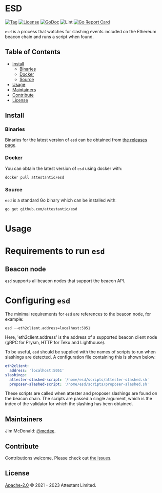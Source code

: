 # ESD

[![Tag](https://img.shields.io/github/tag/attestantio/esd.svg)](https://github.com/attestantio/esd/releases/)
[![License](https://img.shields.io/github/license/attestantio/esd.svg)](LICENSE)
[![GoDoc](https://godoc.org/github.com/attestantio/esd?status.svg)](https://godoc.org/github.com/attestantio/esd)
![Lint](https://github.com/attestantio/esd/workflows/golangci-lint/badge.svg)
[![Go Report Card](https://goreportcard.com/badge/github.com/attestantio/esd)](https://goreportcard.com/report/github.com/attestantio/esd)

`esd` is a process that watches for slashing events included on the Ethereum beacon chain and runs a script when found.

## Table of Contents

- [Install](#install)
  - [Binaries](#binaries)
  - [Docker](#docker)
  - [Source](#source)
- [Usage](#usage)
- [Maintainers](#maintainers)
- [Contribute](#contribute)
- [License](#license)

## Install

### Binaries

Binaries for the latest version of `esd` can be obtained from [the releases page](https://github.com/attestantio/esd/releases/latest).

### Docker

You can obtain the latest version of `esd` using docker with:

```
docker pull attestantio/esd
```

### Source

`esd` is a standard Go binary which can be installed with:

```sh
go get github.com/attestantio/esd
```

# Usage

# Requirements to run `esd`
## Beacon node
`esd` supports all beacon nodes that support the beacon API.

# Configuring `esd`
The minimal requirements for `esd` are references to the beacon node, for example:

```
esd --eth2client.address=localhost:5051
```

Here, 'eth2client.address' is the address of a supported beacon client node (gRPC for Prysm, HTTP for Teku and Lighthouse).

To be useful, `esd` should be supplied with the names of scripts to run when slashings are detected.  A configuration file containing this is shown below:

```yaml
eth2client:
  address: 'localhost:5051'
slashings:
  attester-slashed-script: '/home/esd/scripts/attester-slashed.sh'
  proposer-slashed-script: '/home/esd/scripts/proposer-slashed.sh'
```

These scripts are called when attester and proposer slashings are found on the beacon chain.  The scripts are passed a single argument, which is the index of the validator for which the slashing has been obtained.

## Maintainers

Jim McDonald: [@mcdee](https://github.com/mcdee).

## Contribute

Contributions welcome. Please check out [the issues](https://github.com/attestantio/esd/issues).

## License

[Apache-2.0](LICENSE) © 2021 - 2023 Attestant Limited.
